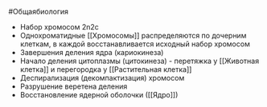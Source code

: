 #Общаябиология 
- Набор хромосом 2n2c
- Однохроматидные [[Хромосомы]] распределяются по дочерним клеткам, в каждой восстанавливается исходный набор хромосом
- Завершения деления ядра (кариокинеза)
- Начало деления цитоплазмы (цитокинеза) - перетяжка у [[Животная клетка]] и перегородка у [[Растительная клетка]]
- Деспирализация (декомпактизация) хромосом
- Разрушение веретена деления
- Восстановление ядерной оболочки ([[Ядро]])